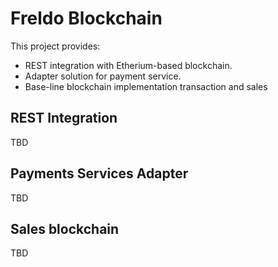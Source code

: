 # Freldo Blockchain
This project provides:
 - REST integration with Etherium-based blockchain. 
 - Adapter solution for payment service.
 - Base-line blockchain implementation transaction and sales
 
 ## REST Integration
 TBD
 
 ## Payments Services Adapter
 TBD
 
 ## Sales blockchain 
 TBD
